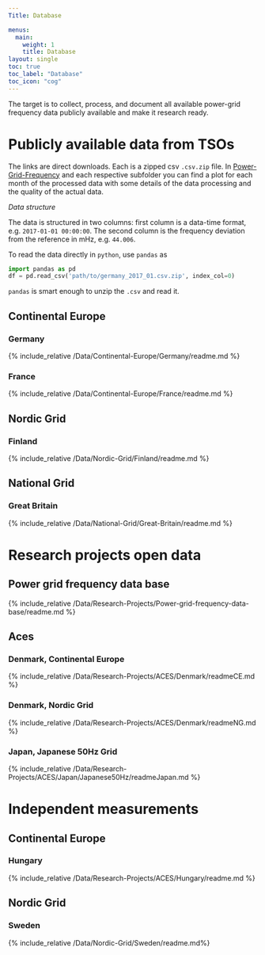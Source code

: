 ```yaml
---
Title: Database

menus:
  main:
    weight: 1
    title: Database
layout: single
toc: true
toc_label: "Database"
toc_icon: "cog"
---
```


The target is to collect, process, and document all available power-grid frequency data publicly available and make it research ready.

# Publicly available data from TSOs

The links are direct downloads. Each is a zipped csv `.csv.zip` file. In [Power-Grid-Frequency](https://github.com/LRydin/Power-Grid-Frequency/tree/master/Data) and each respective subfolder you can find a plot for each month of the processed data with some details of the data processing and the quality of the actual data.

_Data structure_

The data is structured in two columns: first column is a data-time format, e.g. `2017-01-01 00:00:00`. The second column is the frequency deviation from the reference in mHz, e.g. `44.006`.

To read the data directly in `python`, use `pandas` as

```python
import pandas as pd
df = pd.read_csv('path/to/germany_2017_01.csv.zip', index_col=0)
```

`pandas` is smart enough to unzip the `.csv` and read it.

## Continental Europe

### Germany

{% include_relative /Data/Continental-Europe/Germany/readme.md %}

### France

{% include_relative /Data/Continental-Europe/France/readme.md %}

## Nordic Grid

### Finland

{% include_relative /Data/Nordic-Grid/Finland/readme.md %}

## National Grid

### Great Britain

{% include_relative /Data/National-Grid/Great-Britain/readme.md %}

# Research projects open data

## Power grid frequency data base

{% include_relative /Data/Research-Projects/Power-grid-frequency-data-base/readme.md %}

## Aces

### Denmark, Continental Europe

{% include_relative /Data/Research-Projects/ACES/Denmark/readmeCE.md %}

### Denmark, Nordic Grid

{% include_relative /Data/Research-Projects/ACES/Denmark/readmeNG.md %}

### Japan, Japanese 50Hz Grid

{% include_relative /Data/Research-Projects/ACES/Japan/Japanese50Hz/readmeJapan.md %}

# Independent measurements

## Continental Europe

### Hungary

{% include_relative /Data/Research-Projects/ACES/Hungary/readme.md %}

## Nordic Grid

### Sweden

{% include_relative /Data/Nordic-Grid/Sweden/readme.md%}
